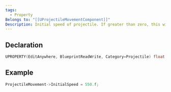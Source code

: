 ```yaml
---
tags:
  - Property
Belongs to: "[[UProjectileMovementComponent]]"
Description: Initial speed of projectile. If greater than zero, this will override the initial Velocity value and instead treat Velocity as a direction
---
```


## Declaration

```cpp
UPROPERTY(EditAnywhere, BlueprintReadWrite, Category=Projectile) float InitialSpeed;
```

## Example

```cpp
ProjectileMovement->InitialSpeed = 550.f;
```